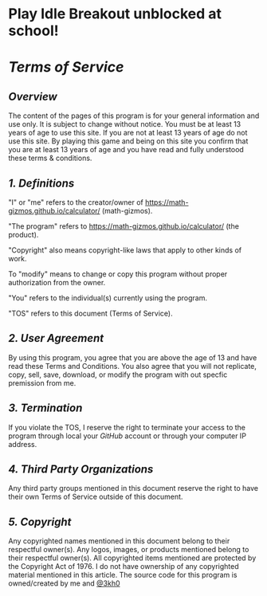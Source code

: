 # **Play Idle Breakout unblocked at school!**

#  *Terms of Service* 

## *Overview*
The content of the pages of this program is for your general information and use only. It is subject to change without notice. You must be at least 13 years of age to use this site. If you are not at least 13 years of age do not use this site. By playing this game and being on this site you confirm that you are at least 13 years of age and you have read and fully understood these terms & conditions.

##  *1. Definitions* 
  "I" or "me" refers to the creator/owner of https://math-gizmos.github.io/calculator/ (math-gizmos).

  "The program" refers to https://math-gizmos.github.io/calculator/ (the product).

  "Copyright" also means copyright-like laws that apply to other kinds of work.

To "modify" means to change or copy this program without proper authorization from the owner.

  "You" refers to the individual(s) currently using the program.

  "TOS" refers to this document (Terms of Service).

## *2. User Agreement*
  By using this program, you agree that you are above the age of 13 and have read these Terms and Conditions. You also agree that you will not replicate, copy, sell, save, download, or modify the program with out specfic premission from me. 

##  *3. Termination*
  If you violate the TOS, I reserve the right to terminate your access to the program through local your  *GitHub*  account or through your computer IP address. 

##  *4. Third Party Organizations*
  Any third party groups mentioned in this document reserve the right to have their own Terms of Service outside of this document.

##  *5. Copyright* 

  Any copyrighted names mentioned in this document belong to their respectful owner(s). Any logos, images, or products mentioned belong to their respectful owner(s). All copyrighted items mentioned are protected by the Copyright Act of 1976. I do not have ownership of any copyrighted material mentioned in this article. The source code for this program is owned/created by me and [@3kh0](https://github.com/3kh0)
